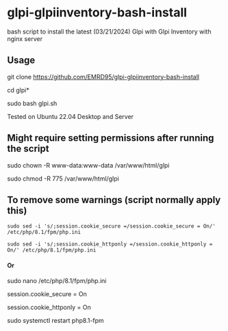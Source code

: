 # glpi-glpiinventory-bash-install
bash script to install the latest (03/21/2024) Glpi with Glpi Inventory with nginx server

## Usage

git clone https://github.com/EMRD95/glpi-glpiinventory-bash-install

cd glpi*

sudo bash glpi.sh

Tested on Ubuntu 22.04 Desktop and Server

## Might require setting permissions after running the script

sudo chown -R www-data:www-data /var/www/html/glpi

sudo chmod -R 775 /var/www/html/glpi

## To remove some warnings (script normally apply this)
    sudo sed -i 's/;session.cookie_secure =/session.cookie_secure = On/' /etc/php/8.1/fpm/php.ini
    
    sudo sed -i 's/;session.cookie_httponly =/session.cookie_httponly = On/' /etc/php/8.1/fpm/php.ini

#### Or

sudo nano /etc/php/8.1/fpm/php.ini

session.cookie_secure = On

session.cookie_httponly = On

sudo systemctl restart php8.1-fpm
